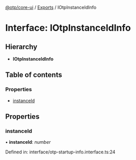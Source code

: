 [@otp/core-ui](../README.md) / [Exports](../modules.md) / IOtpInstanceIdInfo

# Interface: IOtpInstanceIdInfo

## Hierarchy

* **IOtpInstanceIdInfo**

## Table of contents

### Properties

- [instanceId](iotpinstanceidinfo.md#instanceid)

## Properties

### instanceId

• **instanceId**: *number*

Defined in: interface/otp-startup-info.interface.ts:24
